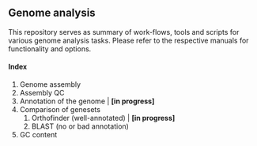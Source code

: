 ## Genome analysis

This repository serves as summary of work-flows, tools and scripts for various genome analysis tasks. Please refer to the respective manuals for functionality and options. 

#### Index

1. Genome assembly
2. Assembly QC
3. Annotation of the genome | **[in progress]**
4. Comparison of genesets
   1. Orthofinder (well-annotated) | **[in progress]**
   2. BLAST (no or bad annotation)
5. GC content
